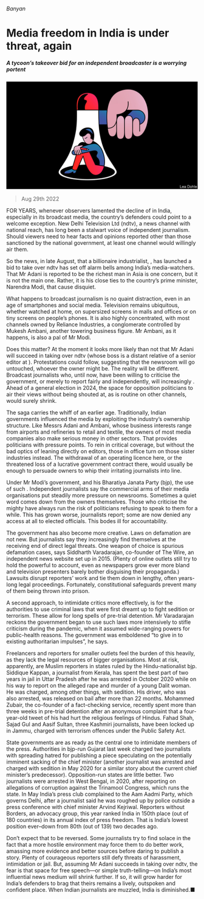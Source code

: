 ###### Banyan

# Media freedom in India is under threat, again 

##### A tycoon’s takeover bid for an independent broadcaster is a worrying portent 

![image](images/20220903_ASD001.jpg) 

> Aug 29th 2022 

FOR YEARS, whenever observers lamented the decline of  in India, especially in its broadcast media, the country’s defenders could point to a welcome exception. New Delhi Television Ltd (ndtv), a news channel with national reach, has long been a stalwart voice of independent journalism. Should viewers need to hear facts and opinions reported other than those sanctioned by the national government, at least one channel would willingly air them.

So the news, in late August, that a billionaire industrialist, , has launched a bid to take over ndtv has set off alarm bells among India’s media-watchers. That Mr Adani is reported to be the richest man in Asia is one concern, but it is not the main one. Rather, it is his close ties to the country’s prime minister, Narendra Modi, that cause disquiet.

What happens to broadcast journalism is no quaint distraction, even in an age of smartphones and social media. Television remains ubiquitous, whether watched at home, on supersized screens in malls and offices or on tiny screens on people’s phones. It is also highly concentrated, with most channels owned by Reliance Industries, a conglomerate controlled by Mukesh Ambani, another towering business figure. Mr Ambani, as it happens, is also a pal of Mr Modi. 

Does this matter? At the moment it looks more likely than not that Mr Adani will succeed in taking over ndtv (whose boss is a distant relative of a senior editor at ). Protestations could follow, suggesting that the newsroom will go untouched, whoever the owner might be. The reality will be different. Broadcast journalists who, until now, have been willing to criticise the government, or merely to report fairly and independently, will increasingly . Ahead of a general election in 2024, the space for opposition politicians to air their views without being shouted at, as is routine on other channels, would surely shrink.

The saga carries the whiff of an earlier age. Traditionally, Indian governments influenced the media by exploiting the industry’s ownership structure. Like Messrs Adani and Ambani, whose business interests range from airports and refineries to retail and textile, the owners of most media companies also make serious money in other sectors. That provides politicians with pressure points. To rein in critical coverage, but without the bad optics of leaning directly on editors, those in office turn on those sister industries instead. The withdrawal of an operating licence here, or the threatened loss of a lucrative government contract there, would usually be enough to persuade owners to whip their irritating journalists into line.

Under Mr Modi’s government, and his Bharatiya Janata Party (bjp), the use of such . Independent journalists say the commercial arms of their media organisations put steadily more pressure on newsrooms. Sometimes a quiet word comes down from the owners themselves. Those who criticise the mighty have always run the risk of politicians refusing to speak to them for a while. This has grown worse, journalists report; some are now denied any access at all to elected officials. This bodes ill for accountability. 

The government has also become more creative. Laws on defamation are not new. But journalists say they increasingly find themselves at the receiving end of direct legal threats. One weapon of choice is spurious defamation cases, says Siddharth Varadarajan, co-founder of The Wire, an independent news website set up in 2015. (Plenty of online outlets still try to hold the powerful to account, even as newspapers grow ever more bland and television presenters barely bother disguising their propaganda.) Lawsuits disrupt reporters’ work and tie them down in lengthy, often years-long legal proceedings. Fortunately, constitutional safeguards prevent many of them being thrown into prison.

A second approach, to intimidate critics more effectively, is for the authorities to use criminal laws that were first dreamt up to fight sedition or terrorism. These allow for long spells of pre-trial detention. Mr Varadarajan reckons the government began to use such laws more intensively to stifle criticism during the pandemic, when it assumed wide-ranging powers for public-health reasons. The government was emboldened “to give in to existing authoritarian impulses”, he says.

Freelancers and reporters for smaller outlets feel the burden of this heavily, as they lack the legal resources of bigger organisations. Most at risk, apparently, are Muslim reporters in states ruled by the Hindu-nationalist bjp. Siddique Kappan, a journalist from Kerala, has spent the best part of two years in jail in Uttar Pradesh after he was arrested in October 2020 while on his way to report on the alleged rape and murder of a young Dalit woman. He was charged, among other things, with sedition. His driver, who was also arrested, was released on bail after more than 22 months. Mohammed Zubair, the co-founder of a fact-checking service, recently spent more than three weeks in pre-trial detention after an anonymous complaint that a four-year-old tweet of his had hurt the religious feelings of Hindus. Fahad Shah, Sajad Gul and Aasif Sultan, three Kashmiri journalists, have been locked up in Jammu, charged with terrorism offences under the Public Safety Act.

State governments are as ready as the central one to intimidate members of the press. Authorities in bjp-run Gujarat last week charged two journalists with spreading hatred for publishing a piece speculating on the potentially imminent sacking of the chief minister (another journalist was arrested and charged with sedition in May 2020 for a similar story about the current chief minister’s predecessor). Opposition-run states are little better. Two journalists were arrested in West Bengal, in 2020, after reporting on allegations of corruption against the Trinamool Congress, which runs the state. In May India’s press club complained to the Aam Aadmi Party, which governs Delhi, after a journalist said he was roughed up by police outside a press conference with chief minister Arvind Kejriwal. Reporters without Borders, an advocacy group, this year ranked India in 150th place (out of 180 countries) in its annual index of press freedom. That is India’s lowest position ever–down from 80th (out of 139) two decades ago.

Don’t expect that to be reversed. Some journalists try to find solace in the fact that a more hostile environment may force them to do better work, amassing more evidence and better sources before daring to publish a story. Plenty of courageous reporters still defy threats of harassment, intimidation or jail. But, assuming Mr Adani succeeds in taking over ndtv, the fear is that space for free speech—or simple truth-telling—on India’s most influential news medium will shrink further. If so, it will grow harder for India’s defenders to brag that theirs remains a lively, outspoken and confident place. When Indian journalists are muzzled, India is diminished.■





